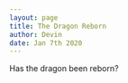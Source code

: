 ```yaml
---
layout: page
title: The Dragon Reborn
author: Devin
date: Jan 7th 2020
---
```

  Has the dragon been reborn?

